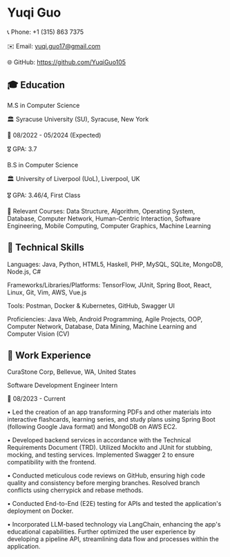 # Yuqi Guo

📞 Phone: +1 (315) 863 7375

✉️ Email: yuqi.guo17@gmail.com

🌐 GitHub: https://github.com/YuqiGuo105

## 🎓 Education
M.S in Computer Science

🏛 Syracuse University (SU), Syracuse, New York

📅 08/2022 - 05/2024 (Expected)

🎖 GPA: 3.7

B.S in Computer Science

🏛 University of Liverpool (UoL), Liverpool, UK

🎖 GPA: 3.46/4, First Class

📘 Relevant Courses: Data Structure, Algorithm, Operating System, Database, Computer Network, Human-Centric Interaction, Software Engineering, Mobile Computing, Computer Graphics, Machine Learning

## 🔧 Technical Skills
Languages: Java, Python, HTML5, Haskell, PHP, MySQL, SQLite, MongoDB, Node.js, C#

Frameworks/Libraries/Platforms: TensorFlow, JUnit, Spring Boot, React, Linux, Git, Vim, AWS, Vue.js

Tools: Postman, Docker & Kubernetes, GitHub, Swagger UI

Proficiencies: Java Web, Android Programming, Agile Projects, OOP, Computer Network, Database, Data Mining, Machine Learning and Computer Vision (CV)



## 💼 Work Experience

CuraStone Corp, Bellevue, WA, United States

Software Development Engineer Intern

📅 08/2023 - Current

•	Led the creation of an app transforming PDFs and other materials into interactive flashcards, learning series, and study plans using Spring Boot (following Google Java format) and MongoDB on AWS EC2.

•	Developed backend services in accordance with the Technical Requirements Document (TRD). Utilized Mockito and JUnit for stubbing, mocking, and testing services. Implemented Swagger 2 to ensure compatibility with the frontend.

•	Conducted meticulous code reviews on GitHub, ensuring high code quality and consistency before merging branches. Resolved branch conflicts using cherrypick and rebase methods.

•	Conducted End-to-End (E2E) testing for APIs and tested the application's deployment on Docker.

•	Incorporated LLM-based technology via LangChain, enhancing the app's educational capabilities. Further optimized the user experience by developing a pipeline API, streamlining data flow and processes within the application.

<!--
**YuqiGuo105/YuqiGuo105** is a ✨ _special_ ✨ repository because its `README.md` (this file) appears on your GitHub profile.

Here are some ideas to get you started:

- 🔭 I’m currently working on ...
- 🌱 I’m currently learning ...
- 👯 I’m looking to collaborate on ...
- 🤔 I’m looking for help with ...
- 💬 Ask me about ...
- 📫 How to reach me: ...
- 😄 Pronouns: ...
- ⚡ Fun fact: ...
-->
